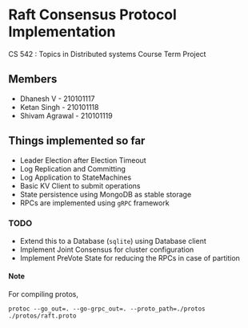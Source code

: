 # Raft Consensus Protocol Implementation 
CS 542 : Topics in Distributed systems Course Term Project
## Members
- Dhanesh V - 210101117
- Ketan Singh - 210101118
- Shivam Agrawal - 210101119
## Things implemented so far
- Leader Election after Election Timeout
- Log Replication and Committing
- Log Application to StateMachines
- Basic KV Client to submit operations
- State persistence using MongoDB as stable storage
- RPCs are implemented using `gRPC` framework
### TODO
- Extend this to a Database (`sqlite`) using Database client
- Implement Joint Consensus for cluster configuration
- Implement PreVote State for reducing the RPCs in case of partition

#### Note
For compiling protos, 
```
protoc --go_out=. --go-grpc_out=. --proto_path=./protos ./protos/raft.proto
```
